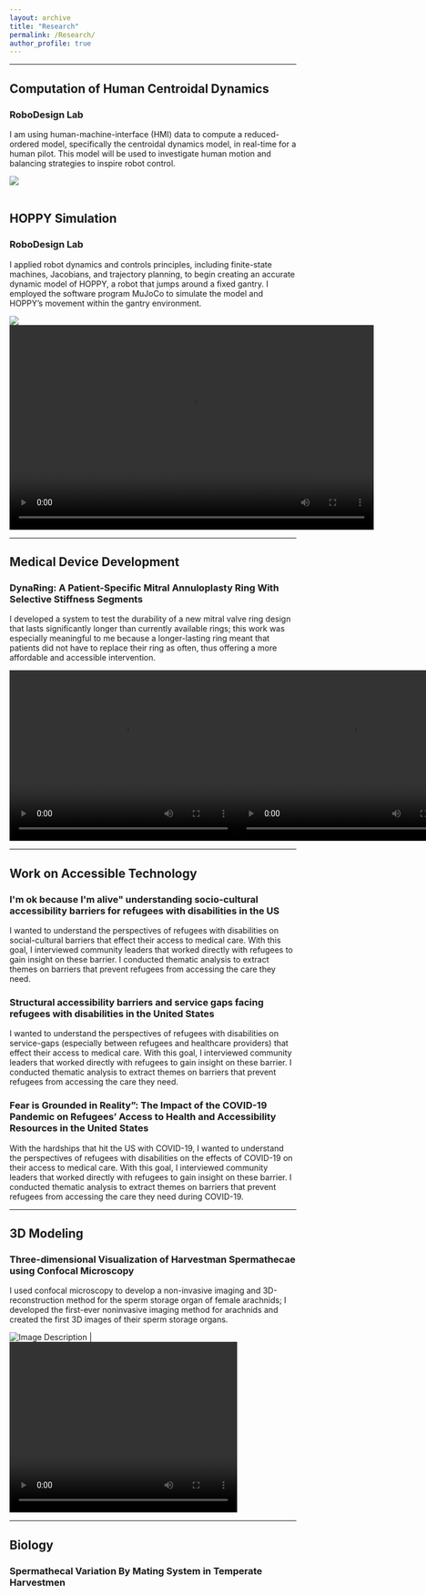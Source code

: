 ```yaml
---
layout: archive
title: "Research"
permalink: /Research/
author_profile: true
---
```

---

## Computation of Human Centroidal Dynamics
### RoboDesign Lab

I am using human-machine-interface (HMI) data to compute a reduced-ordered model, specifically the centroidal dynamics model, in real-time for a human pilot. This model will be used to investigate human motion and balancing strategies to inspire robot control.

<div>
  <img src="http://annikasrinivasan.github.io/files/RL_CDH.webp"; width:50%;">
</div>

<br>

##  HOPPY Simulation
### RoboDesign Lab

I applied robot dynamics and controls principles, including finite-state machines, Jacobians, and trajectory planning, to begin creating an accurate dynamic model of HOPPY, a robot that jumps around a fixed gantry. I employed the software program MuJoCo to simulate the model and HOPPY’s movement within the gantry environment.

<div>
  <img src="http://annikasrinivasan.github.io/files/RL_HS.webp"; width:50%;">
</div>

<div style="text-align: center;">
  <video width="640" height="360" controls>
    <source src="http://zkarachi.github.io/files/presentation2 (1).mp4" type="video/mp4">
    Your browser does not support the video tag.
  </video>
</div>

---

## Medical Device Development

### DynaRing: A Patient-Specific Mitral Annuloplasty Ring With Selective Stiffness Segments

I developed a system to test the durability of a new mitral valve ring design that lasts significantly longer than currently available rings; this work was especially meaningful to me because a longer-lasting ring meant that patients did not have to replace their ring as often, thus offering a more affordable and accessible intervention.


<div style="display:flex;">
  <video src="http://zkarachi.github.io/files/Ringtestvideo.mp4" controls width="400"   height="300"></video>
  <video src="http://zkarachi.github.io/files/motor_setup_video.mp4" controls width="400" height="300"></video>
</div>


---

## Work on Accessible Technology


### I'm ok because I'm alive" understanding socio-cultural accessibility barriers for refugees with disabilities in the US

I wanted to understand the perspectives of refugees with disabilities on social-cultural barriers that effect their access to medical care.  With this goal, I interviewed community leaders that worked directly with refugees to gain insight on these barrier. I conducted thematic analysis to extract themes on barriers that prevent refugees from accessing the care they need.

### Structural accessibility barriers and service gaps facing refugees with disabilities in the United States

I wanted to understand the perspectives of refugees with disabilities on service-gaps (especially between refugees and healthcare providers) that effect their access to medical care.  With this goal, I interviewed community leaders that worked directly with refugees to gain insight on these barrier. I conducted thematic analysis to extract themes on barriers that prevent refugees from accessing the care they need.

### Fear is Grounded in Reality”: The Impact of the COVID-19 Pandemic on Refugees’ Access to Health and Accessibility Resources in the United States

With the hardships that hit the US with COVID-19, I wanted to understand the perspectives of refugees with disabilities on the effects of COVID-19 on their access to medical care.  With this goal, I interviewed community leaders that worked directly with refugees to gain insight on these barrier. I conducted thematic analysis to extract themes on barriers that prevent refugees from accessing the care they need during COVID-19.

---

## 3D Modeling 

### Three-dimensional Visualization of Harvestman Spermathecae using Confocal Microscopy

I used confocal microscopy to develop a non-invasive imaging and 3D-reconstruction method for the sperm storage organ of female arachnids; I developed the first-ever noninvasive imaging method for arachnids and created the first 3D images of their sperm storage organs. 



![Image Description](http://zkarachi.github.io/files/spermathecae.png) | <video src="http://zkarachi.github.io/files/Spermatheca_25_leftside.mp4" controls width="400" height="300"></video>



---


## Biology

### Spermathecal Variation By Mating System in Temperate Harvestmen
